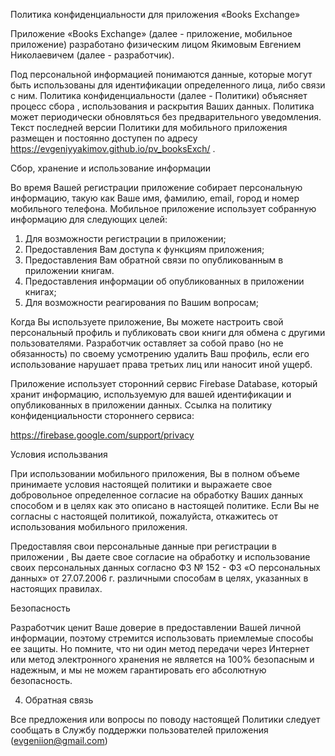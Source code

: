 Политика конфиденциальности для приложения «Books Exchange»

Приложение «Books Exchange» (далее - приложение, мобильное приложение) разработано физическим лицом Якимовым Евгением Николаевичем (далее - разработчик).

Под персональной информацией понимаются данные, которые могут быть использованы для идентификации определенного лица, либо связи с ним. Политика конфиденциальности (далее - Политики) объясняет процесс сбора , использования и раскрытия Ваших данных. Политика может периодически обновляться без предварительного уведомления. Текст последней версии Политики для мобильного приложения  размещен и постоянно доступен по адресу https://evgeniyyakimov.github.io/pv_booksExch/ . 

Сбор, хранение и использование информации

Во время Вашей регистрации приложение собирает персональную информацию, такую как Ваше имя, фамилию, email, город и номер мобильного телефона. Мобильное приложение использует собранную информацию для следующих целей:

1. Для возможности регистрации в приложении;
2. Предоставления Вам доступа к функциям приложения;
3. Предоставления Вам обратной связи по опубликованным в приложении книгам.
4. Предоставления информации об опубликованных в приложении книгах;
5. Для возможности реагирования по Вашим вопросам;

Когда Вы используете приложение, Вы можете настроить свой персональный профиль и публиковать свои книги для обмена с другими пользователями. Разработчик оставляет за собой право (но не обязанность) по своему усмотрению удалить Ваш профиль, если его использование нарушает права третьих лиц  или наносит иной ущерб. 

Приложение использует сторонний сервис Firebase Database, который хранит информацию, используемую для вашей идентификации и опубликованных в приложении данных. Ссылка на политику конфиденциальности  стороннего сервиса:

https://firebase.google.com/support/privacy

Условия использвания

При использовании мобильного приложения, Вы в полном объеме принимаете условия настоящей политики и выражаете свое добровольное определенное согласие на обработку Ваших данных способом и в целях как это описано в настоящей политике. Если Вы не согласны с настоящей политикой, пожалуйста, откажитесь от использования мобильного приложения.

Предоставляя свои персональные данные  при регистрации в приложении , Вы даете свое согласие на обработку и использование своих персональных данных согласно ФЗ № 152 -  ФЗ «О персональных данных» от 27.07.2006 г. различными способам в целях, указанных в настоящих правилах.

Безопасность

Разработчик ценит Ваше доверие в предоставлении Вашей личной информации, поэтому стремится использовать приемлемые способы ее защиты. Но помните, что ни один метод передачи через Интернет или метод электронного хранения не является на 100% безопасным и надежным, и мы не можем гарантировать его абсолютную безопасность.

4. Обратная связь

Все предложения или вопросы по поводу настоящей Политики следует сообщать в Службу поддержки пользователей приложения (evgeniion@gmail.com)
